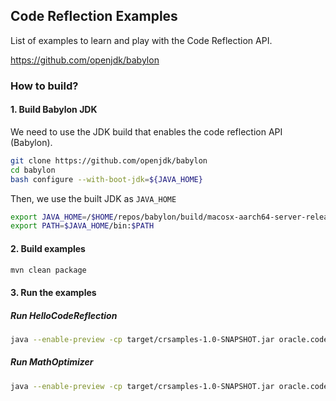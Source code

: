 ## Code Reflection Examples

List of examples to learn and play with the Code Reflection API.

https://github.com/openjdk/babylon

### How to build?

#### 1. Build Babylon JDK

We need to use the JDK build that enables the code reflection API (Babylon).

```bash
git clone https://github.com/openjdk/babylon
cd babylon
bash configure --with-boot-jdk=${JAVA_HOME}
```

Then, we use the built JDK as `JAVA_HOME`

```bash
export JAVA_HOME=/$HOME/repos/babylon/build/macosx-aarch64-server-release/jdk/
export PATH=$JAVA_HOME/bin:$PATH
```

#### 2. Build examples

```bash
mvn clean package
```

#### 3. Run the examples

##### Run HelloCodeReflection

```bash
java --enable-preview -cp target/crsamples-1.0-SNAPSHOT.jar oracle.code.samples.HelloCodeReflection
```

##### Run MathOptimizer

```bash
java --enable-preview -cp target/crsamples-1.0-SNAPSHOT.jar oracle.code.samples.MathOptimizer
```
